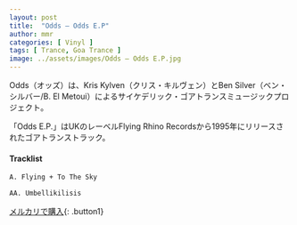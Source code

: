 ```yaml
---
layout: post
title:  "Odds – Odds E.P"
author: mmr
categories: [ Vinyl ]
tags: [ Trance, Goa Trance ]
image: ../assets/images/Odds – Odds E.P.jpg
---
```


Odds（オッズ）は、Kris Kylven（クリス・キルヴェン）とBen Silver（ベン・シルバー/B. El Metoui）によるサイケデリック・ゴアトランスミュージックプロジェクト。

「Odds E.P.」はUKのレーベルFlying Rhino Recordsから1995年にリリースされたゴアトランストラック。

#### Tracklist
```md
A. Flying + To The Sky

AA. Umbellikilisis
```

[メルカリで購入](https://jp.mercari.com/item/m90557219720){: .button1}

